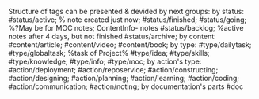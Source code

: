 Structure of tags can be presented & devided by next groups:
by status:
#status/active; % note created just now;
#status/finished;
#status/going; %?May be for MOC notes; ContentInfo- notes
#status/backlog; %active notes after 4 days, but not finished 
#status/archive;
by content:
#content/article;
#content/video;
#content/book;
by type:
#type/dailytask;
#type/globaltask; %task of Project%
#type/idea;
#type/skills;
#type/knowledge;
#type/info;
#type/moc;
by action's type:
#action/deployment;
#action/reposervice;
#action/constructing;
#action/designing;
#action/planning;
#action/learning;
#action/coding;
#action/communication;
#action/noting;
by documentation's parts
#doc